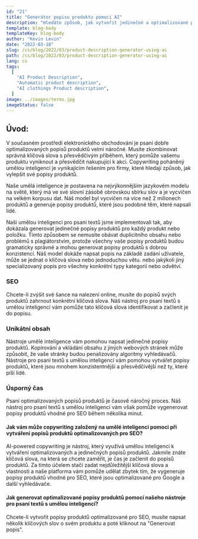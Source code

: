 ```yaml
---
id: "21"
title: "Generátor popisu produktu pomocí AI"
description: "Hledáte způsob, jak vytvořit jedinečné a optimalizované popisy produktů? Pokud ano, možná byste měli zvážit použití copywritingu s umělou inteligencí. Tento nástroj využívá umělou inteligenci k vytváření popisů produktů, které jsou přizpůsobeny vašim konkrétním klíčovým slovům."
template: blog-body
templateKey: blog-body
author: "Kevin Levin"
date: "2022-03-18"
slug: /cs/blog/2022/03/product-description-generator-using-ai
path: /cs/blog/2022/03/product-description-generator-using-ai
lang: cs
tags:
  [
    "AI Product Description",
    "Automatic product description",
    "AI clothings Product description",
  ]
image: ../images/terms.jpg
imageStatus: false
---
```


## Úvod:

V současném prostředí elektronického obchodování je psaní dobře optimalizovaných popisů produktů velmi náročné. Musíte zkombinovat správná klíčová slova s přesvědčivým příběhem, který pomůže vašemu produktu vyniknout a přesvědčit nakupující k akci. Copywriting poháněný umělou inteligencí je vynikajícím řešením pro firmy, které hledají způsob, jak vylepšit své popisy produktů.

Naše umělá inteligence je postavena na nejvýkonnějším jazykovém modelu na světě, který má ve své slovní zásobě obrovskou sbírku slov a je vycvičen na velkém korpusu dat. Náš model byl vycvičen na více než 2 milionech produktů a generuje popisy produktů, které jsou podobné těm, které napsali lidé.

Naši umělou inteligenci pro psaní textů jsme implementovali tak, aby dokázala generovat jedinečné popisy produktů pro každý produkt nebo položku. Tímto způsobem se nemusíte obávat duplicitního obsahu nebo problémů s plagiátorstvím, protože všechny vaše popisy produktů budou gramaticky správné a mohou generovat popisy produktů s dobrou konzistencí. Náš model dokáže napsat popis na základě zadání uživatele, může se jednat o klíčová slova nebo jednoduchou větu. nebo jakýkoli jiný specializovaný popis pro všechny konkrétní typy kategorií nebo odvětví.

### SEO

Chcete-li zvýšit své šance na nalezení online, musíte do popisů svých produktů zahrnout konkrétní klíčová slova. Náš nástroj pro psaní textů s umělou inteligencí vám pomůže tato klíčová slova identifikovat a začlenit je do popisu.

### Unikátní obsah

Nástroje umělé inteligence vám pomohou napsat jedinečné popisy produktů. Kopírování a vkládání obsahu z jiných webových stránek může způsobit, že vaše stránky budou penalizovány algoritmy vyhledávačů. Nástroje pro psaní textů s umělou inteligencí vám pomohou vytvářet popisy produktů, které jsou mnohem konzistentnější a přesvědčivější než ty, které píší lidé.

### Úsporný čas

Psaní optimalizovaných popisů produktů je časově náročný proces. Náš nástroj pro psaní textů s umělou inteligencí vám však pomůže vygenerovat popisy produktů vhodné pro SEO během několika minut.

#### Jak vám může copywriting založený na umělé inteligenci pomoci při vytváření popisů produktů optimalizovaných pro SEO?

AI-powered copywriting je nástroj, který využívá umělou inteligenci k vytváření optimalizovaných a jedinečných popisů produktů. Jakmile znáte klíčová slova, na která se chcete zaměřit, je čas je začlenit do popisů produktů. Za tímto účelem stačí zadat nejdůležitější klíčová slova a vlastnosti a naše platforma vám pomůže udělat zbytek tím, že vygeneruje popisy produktů vhodné pro SEO, které jsou optimalizované pro Google a další vyhledávače.

#### Jak generovat optimalizované popisy produktů pomocí našeho nástroje pro psaní textů s umělou inteligencí?

Chcete-li vytvořit popisy produktů optimalizované pro SEO, musíte napsat několik klíčových slov o svém produktu a poté kliknout na "Generovat popis".
